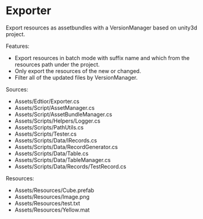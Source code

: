 Exporter
========

Export resources as assetbundles with a VersionManager based on unity3d project.

Features:
 
* Export resources in batch mode with suffix name and which from the resources path under the project.
* Only export the resources of the new or changed.
* Filter all of the updated files by VersionManager.

Sources:

* Assets/Edtior/Exporter.cs 
* Assets/Script/AssetManager.cs
* Assets/Script/AssetBundleManager.cs
* Assets/Scripts/Helpers/Logger.cs
* Assets/Scripts/PathUtils.cs
* Assets/Scripts/Tester.cs
* Assets/Scripts/Data/IRecords.cs
* Assets/Scripts/Data/RecordGenerator.cs
* Assets/Scripts/Data/Table.cs
* Assets/Scripts/Data/TableManager.cs
* Assets/Scripts/Data/Records/TestRecord.cs

Resources:

* Assets/Resources/Cube.prefab
* Assets/Resources/Image.png
* Assets/Resources/test.txt
* Assets/Resources/Yellow.mat


